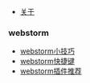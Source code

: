 - [关于](./README.md)

### webstorm

- [webstorm小技巧](md/feature.md)
- [webstorm快捷键](md/hotkeys.md)
- [webstorm插件推荐](md/plugin.md)


